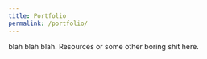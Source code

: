 ```yaml
---
title: Portfolio
permalink: /portfolio/
---
```


blah blah blah. Resources or some other boring shit here.
